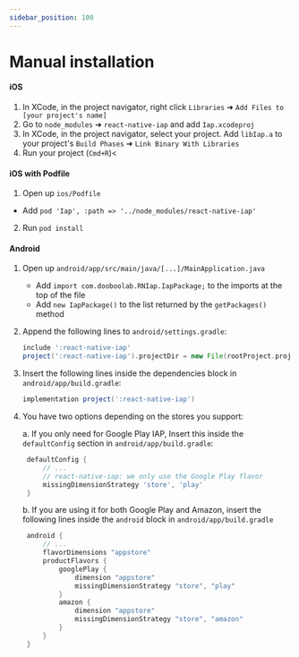 ```yaml
---
sidebar_position: 100
---
```


# Manual installation

#### iOS

1. In XCode, in the project navigator, right click `Libraries` ➜ `Add Files to [your project's name]`
2. Go to `node_modules` ➜ `react-native-iap` and add `Iap.xcodeproj`
3. In XCode, in the project navigator, select your project. Add `libIap.a` to your project's `Build Phases` ➜ `Link Binary With Libraries`
4. Run your project (`Cmd+R`)<

#### iOS with Podfile

1. Open up `ios/Podfile`

- Add `pod 'Iap', :path => '../node_modules/react-native-iap'`

2. Run `pod install`

#### Android

1. Open up `android/app/src/main/java/[...]/MainApplication.java`

   - Add `import com.dooboolab.RNIap.IapPackage;` to the imports at the top of the file
   - Add `new IapPackage()` to the list returned by the `getPackages()` method

2. Append the following lines to `android/settings.gradle`:

   ```gradle
   include ':react-native-iap'
   project(':react-native-iap').projectDir = new File(rootProject.projectDir, '../node_modules/react-native-iap/android')
   ```

3. Insert the following lines inside the dependencies block in `android/app/build.gradle`:

   ```gradle
   implementation project(':react-native-iap')
   ```

4. You have two options depending on the stores you support:

   a. If you only need for Google Play IAP, Insert this inside the `defaultConfig` section in `android/app/build.gradle`:

   ```gradle
    defaultConfig {
        // ...
        // react-native-iap: we only use the Google Play flavor
        missingDimensionStrategy 'store', 'play'
    }
   ```

   b. If you are using it for both Google Play and Amazon, insert the following lines inside the `android` block in `android/app/build.gradle`

   ```gradle
    android {
        // ...
        flavorDimensions "appstore"
        productFlavors {
            googlePlay {
                dimension "appstore"
                missingDimensionStrategy "store", "play"
            }
            amazon {
                dimension "appstore"
                missingDimensionStrategy "store", "amazon"
            }
        }
    }
   ```
